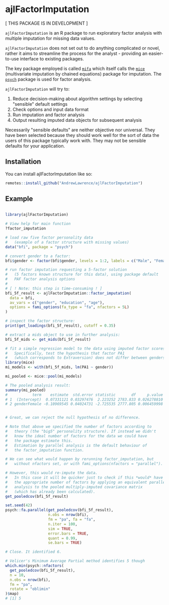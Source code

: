 # ajlFactorImputation

[ THIS PACKAGE IS IN DEVELOPMENT ]

`ajlFactorImputation` is an R package to run exploratory factor analysis with multiple imputation for missing data values.

`ajlFactorImputation` does not set out to do anything complicated or novel, rather it aims to streamline the process for the analyst - providing an easier-to-use interface to existing packages.

The key package employed is called [`mifa`](https://github.com/teebusch/mifa) which itself calls the [`mice`](https://amices.org/mice/) (multivariate imputation by chained equations) package for imputation. The [`psych`](https://personality-project.org/r/psych/) package is used for factor analysis.

`ajlFactorImputation` will try to:

1)  Reduce decision-making about algorithm settings by selecting "sensible" default settings
2)  Check options and input data format
3)  Run imputation and factor analysis
4)  Output resulting imputed data objects for subsequent analysis

Necessarily "sensible defaults" are neither objective nor universal.
They have been selected because they should work well for the sort of data the users of this package typically work with.
They may not be sensible defaults for your application.

## Installation

You can install ajlFactorImputation like so:

``` r
remotes::install_github("AndrewLawrence/ajlFactorImputation")
```

## Example

```r

library(ajlFactorImputation)

# View help for main function
?factor_imputation

# load raw five factor personality data
#   (example of a factor structure with missing values)
data("bfi", package = "psych")

# convert gender to a factor:
bfi$gender <- factor(bfi$gender, levels = 1:2, labels = c("Male", "Female"))

# run factor imputation requesting a 5-factor solution
#   (5 factors known structure for this data), using package default
#   PAF factor analysis options
#
# [ ! Note: this step is time-consuming ! ]
bfi_5f_result <- ajlFactorImputation::factor_imputation(
  data = bfi,
  av_vars = c("gender", "education", "age"),
  options = fami_options(fa_type = "fa", nfactors = 5L)
)

# inspect the factor structure:
print(get_loadings(bfi_5f_result), cutoff = 0.35)

# extract a mids object to use in further analysis:
bfi_5f_mids <- get_mids(bfi_5f_result)

# fit a simple regression model to the data using imputed factor scores.
#   Specifically, test the hypothesis that factor PA1
#   (which corresponds to Extraversion) does not differ between genders.
library(mice)
mi_models <- with(bfi_5f_mids, lm(PA1 ~ gender))

mi_pooled <- mice::pool(mi_models)

# The pooled analysis result:
summary(mi_pooled)
#           term    estimate  std.error statistic       df     p.value
# 1  (Intercept)  0.07331121 0.03297476  2.223252 2783.833 0.026278810
# 2 genderFemale -0.10969545 0.04024731 -2.725535 2777.805 0.006459998


# Great, we can reject the null hypothesis of no difference.

# Note that above we specified the number of factors according to
#   theory (the "big5" personality structure). If instead we didn't 
#   know the ideal number of factors for the data we could have
#   the package estimate this.
#   Estimation by parallel analysis is the default behaviour of 
#   the factor_imputation function.

# We can see what would happen by rerunning factor_imputation, but 
#   without nfactors set, or with fami_options(nfactors = "parallel").

# However, this would re-impute the data.
#   In this case it will be quicker just to check if this *would* have selected
#   the appropriate number of factors by applying an equivalent parallel
#   analysis to the pooled multiply-imputed covariance matrix
#   (which has already been calculated).
get_pooledcov(bfi_5f_result)

set.seed(42)
psych::fa.parallel(get_pooledcov(bfi_5f_result),
                   n.obs = nrow(bfi),
                   fm = "pa", fa = "fa",
                   n.iter = 100,
                   sim = TRUE,
                   error.bars = TRUE,
                   quant = 0.99,
                   se.bars = TRUE)

# Close. It identified 6.

# Velicer's Minimum Average Partial method identifies 5 though
which.min(psych::nfactors(
  get_pooledcov(bfi_5f_result),
  n = 10,
  n.obs = nrow(bfi),
  fm = "pa",
  rotate = "oblimin"
)$map)
# [1] 5

```
